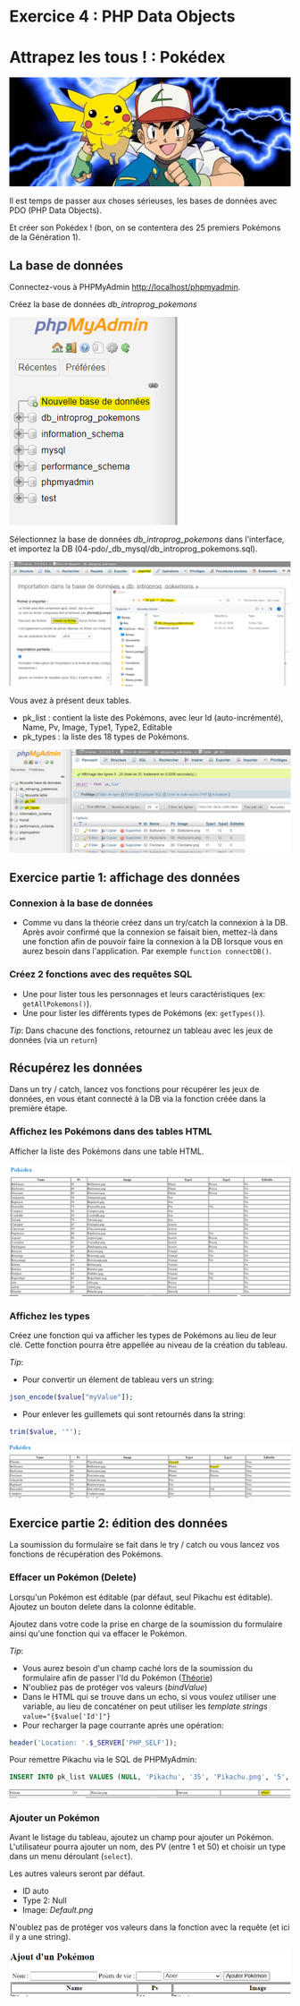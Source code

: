 # Exercice 4 : PHP Data Objects

# Attrapez les tous ! : Pokédex

![pokemons](../../_readme_img/pokemons.jpg)

Il est temps de passer aux choses sérieuses, les bases de données avec PDO (PHP Data Objects).

Et créer son Pokédex ! (bon, on se contentera des 25 premiers Pokémons de la Génération 1).

## La base de données

Connectez-vous à PHPMyAdmin [http://localhost/phpmyadmin](http://localhost/phpmyadmin).

Créez la base de données _db_introprog_pokemons_

![Capture phpmyadmin](../../_readme_img/01-php-myadmin.png)

Sélectionnez la base de données _db_introprog_pokemons_ dans l'interface, et importez la DB (04-pdo/\_db_mysql/db_introprog_pokemons.sql).

![Capture phpmyadmin](../../_readme_img/02-php-myadmin.png)

Vous avez à présent deux tables.

- pk_list : contient la liste des Pokémons, avec leur Id (auto-incrémenté), Name, Pv, Image, Type1, Type2, Editable
- pk_types : la liste des 18 types de Pokémons.

![Capture phpmyadmin](../../_readme_img/03-php-myadmin.png)

## Exercice partie 1: affichage des données

### Connexion à la base de données

- Comme vu dans la théorie créez dans un try/catch la connexion à la DB. Après avoir confirmé que la connexion se faisait bien, mettez-là dans une fonction afin de pouvoir faire la connexion à la DB lorsque vous en aurez besoin dans l'application. Par exemple `function connectDB()`.

### Créez 2 fonctions avec des requêtes SQL

- Une pour lister tous les personnages et leurs caractéristiques (ex: `getAllPokemons()`).
- Une pour lister les différents types de Pokémons (ex: `getTypes()`).

_Tip_: Dans chacune des fonctions, retournez un tableau avec les jeux de données (via un `return`)

## Récupérez les données

Dans un try / catch, lancez vos fonctions pour récupérer les jeux de données, en vous étant connecté à la DB via la fonction créée dans la première étape.

### Affichez les Pokémons dans des tables HTML

Afficher la liste des Pokémons dans une table HTML.

![Capture phpmyadmin](../../_readme_img/01-capture-pdo.png)

### Affichez les types

Créez une fonction qui va afficher les types de Pokémons au lieu de leur clé. Cette fonction pourra être appellée au niveau de la création du tableau.

_Tip_:

- Pour convertir un élement de tableau vers un string:

```php
json_encode($value["myValue"]);
```

- Pour enlever les guillemets qui sont retournés dans la string:

```php
trim($value, '"');
```

![Capture pokedex](../../_readme_img/02-capture-pdo.png)

## Exercice partie 2: édition des données

La soumission du formulaire se fait dans le try / catch ou vous lancez vos fonctions de récupération des Pokémons.

### Effacer un Pokémon (Delete)

Lorsqu'un Pokémon est éditable (par défaut, seul Pikachu est éditable). Ajoutez un bouton delete dans la colonne éditable.

Ajoutez dans votre code la prise en charge de la soumission du formulaire ainsi qu'une fonction qui va effacer le Pokémon.

_Tip_:

- Vous aurez besoin d'un champ caché lors de la soumission du formulaire afin de passer l'Id du Pokémon ([Théorie](https://github.com/Raigyo/introprog2022a-php/blob/main/03-php-theorie/02-formulaires/08-form-hidden.php))
- N'oubliez pas de protéger vos valeurs (_bindValue_)
- Dans le HTML qui se trouve dans un echo, si vous voulez utiliser une variable, au lieu de concaténer on peut utiliser les _template strings_ `value="{$value['Id']"}`
- Pour recharger la page courrante après une opération:

```php
header('Location: '.$_SERVER['PHP_SELF']);
```

Pour remettre Pikachu via le SQL de PHPMyAdmin:

```sql
INSERT INTO pk_list VALUES (NULL, 'Pikachu', '35', 'Pikachu.png', '5', NULL, '1');
```

![Capture pokedex](../../_readme_img/03-capture-pdo.png)

### Ajouter un Pokémon

Avant le listage du tableau, ajoutez un champ pour ajouter un Pokémon. L'utilisateur pourra ajouter un nom, des PV (entre 1 et 50) et choisir un type dans un menu déroulant (`select`).

Les autres valeurs seront par défaut.

- ID auto
- Type 2: Null
- Image: _Default.png_

N'oublez pas de protéger vos valeurs dans la fonction avec la requête (et ici il y a une string).

![Capture pokedex](../../_readme_img/04-capture-pdo.png)
